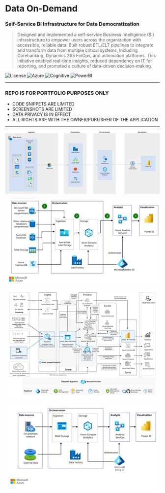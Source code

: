 # Data On-Demand
### Self-Service BI Infrastructure for Data Democratization
> Designed and implemented a self-service Business Intelligence (BI)
            infrastructure to empower users across the organization with
            accessible, reliable data. Built robust ETL/ELT pipelines to
            integrate and transform data from multiple critical systems,
            including Corebanking, Dynamics 365 FinOps, and automation
            platforms. This initiative enabled real-time insights, reduced
            dependency on IT for reporting, and promoted a culture of
            data-driven decision-making.

![License](https://img.shields.io/badge/license-Apache--2.0-red.svg)
![Azure](https://img.shields.io/badge/Azure-Data%20Factory-blue)
![Cognitive](https://img.shields.io/badge/Azure-Cognitive%20Services-8A2BE2)
![PowerBI](https://img.shields.io/badge/Microsoft-PowerBI-C8102E)

---

### REPO IS FOR PORTFOLIO PURPOSES ONLY
- CODE SNIPPETS ARE LIMITED
- SCREENSHOTS ARE LIMITED
- DATA PRIVACY IS IN EFFECT
- ALL RIGHTS ARE WITH THE OWNER/PUBLISHER OF THE APPLICATION

---

![img4](https://github.com/polljii/dataondemand/blob/main/dataondemand4.png)

![img1](https://github.com/polljii/dataondemand/blob/main/dataondemand1.svg)

![img2](https://github.com/polljii/dataondemand/blob/main/dataondemand2.svg)

![img3](https://github.com/polljii/dataondemand/blob/main/dataondemand3.svg)
